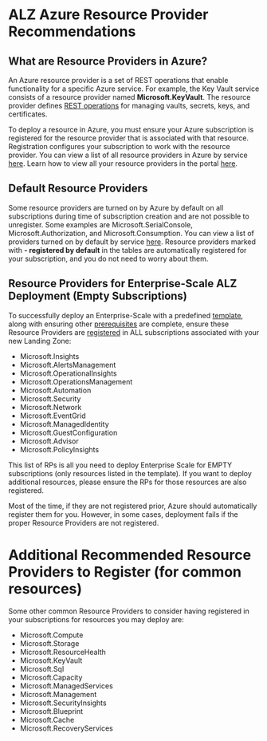 
# ALZ Azure Resource Provider Recommendations


## What are Resource Providers in Azure?

An Azure resource provider is a set of REST operations that enable functionality for a specific Azure service. For example, the Key Vault service consists of a resource provider named **Microsoft.KeyVault**. The resource provider defines [REST operations](https://learn.microsoft.com/rest/api/keyvault/) for managing vaults, secrets, keys, and certificates.

To deploy a resource in Azure, you must ensure your Azure subscription is registered for the resource provider that is associated with that resource. Registration configures your subscription to work with the resource provider. You can view a list of all resource providers in Azure by service [here](https://learn.microsoft.com/azure/azure-resource-manager/management/azure-services-resource-providers#registration). Learn how to view all your resource providers in the portal [here](https://learn.microsoft.com/azure/azure-resource-manager/management/resource-providers-and-types#view-resource-provider).

## Default Resource Providers

Some resource providers are turned on by Azure by default on all subscriptions during time of subscription creation and are not possible to unregister.  Some examples are Microsoft.SerialConsole, Microsoft.Authorization, and Microsoft.Consumption. You can view a list of providers turned on by default by service [here](https://learn.microsoft.com/azure/azure-resource-manager/management/azure-services-resource-providers#registration).  Resource providers marked with **- registered by default** in the tables are automatically registered for your subscription, and you do not need to worry about them.

## Resource Providers for Enterprise-Scale ALZ Deployment (Empty Subscriptions)

To successfully deploy an Enterprise-Scale with a predefined [template](https://learn.microsoft.com/azure/architecture/landing-zones/landing-zone-deploy#platform), along with ensuring other [prerequisites](https://github.com/Azure/Enterprise-Scale/wiki/Deploying-ALZ-Pre-requisites) are complete, ensure these Resource Providers are [registered](https://learn.microsoft.com/azure/azure-resource-manager/management/resource-providers-and-types) in ALL subscriptions associated with your new Landing Zone:

* Microsoft.Insights
* Microsoft.AlertsManagement
* Microsoft.OperationalInsights
* Microsoft.OperationsManagement
* Microsoft.Automation
* Microsoft.Security
* Microsoft.Network
* Microsoft.EventGrid
* Microsoft.ManagedIdentity
* Microsoft.GuestConfiguration
* Microsoft.Advisor
* Microsoft.PolicyInsights

This list of RPs is all you need to deploy Enterprise Scale for EMPTY subscriptions (only resources listed in the template). If you want to deploy additional resources, please ensure the RPs for those resources are also registered.

Most of the time, if they are not registered prior, Azure should automatically register them for you. However, in some cases, deployment fails if the proper Resource Providers are not registered. 

# Additional Recommended Resource Providers to Register (for common resources)

Some other common Resource Providers to consider having registered in your subscriptions for resources you may deploy are:

* Microsoft.Compute
* Microsoft.Storage
* Microsoft.ResourceHealth
* Microsoft.KeyVault
* Microsoft.Sql
* Microsoft.Capacity
* Microsoft.ManagedServices
* Microsoft.Management
* Microsoft.SecurityInsights
* Microsoft.Blueprint
* Microsoft.Cache
* Microsoft.RecoveryServices
